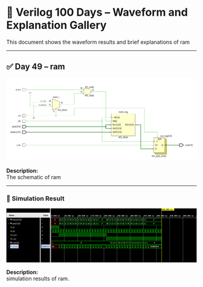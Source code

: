 
# 📘 Verilog 100 Days – Waveform and Explanation Gallery

This document shows the waveform results and brief explanations of  ram

---

## ✅ Day 49 – ram

 

![ram](./images/ram_schematic.png)

**Description:**  
 The schematic of ram

 
---

### 🔬 Simulation Result

![Simulation Waveform](./images/ram_sim.png)

**Description:**  
simulation results of ram.
